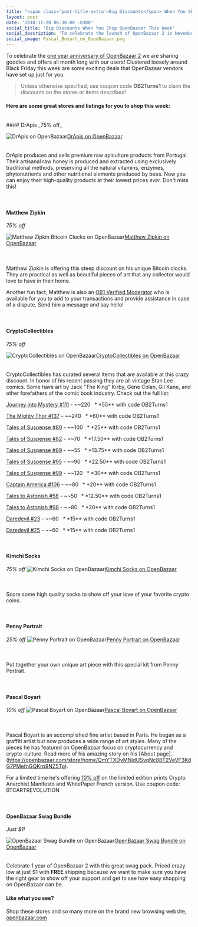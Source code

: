```yaml
---
title: "<span class='post-title-extra'>Big Discounts</span> When You Shop OpenBazaar This Week"
layout: post
date: '2018-11-20 06:30:00 -0300'
social_title: 'Big Discounts When You Shop OpenBazaar This Week'
social_description: 'To celebrate the launch of OpenBazaar 2 in November last year we are sharing goodies and offers all month long! Clustered loosely around Black Friday this week are a bunch of exciting offers some vendors have set up just for you.'
social_image: Pascal_Boyart_on_OpenBazaar.png
---
```


To celebrate the [one year anniversary of OpenBazaar 2](https://openbazaar.org/blog/openbazaar-20-is-live/) we are sharing goodies and offers all month long with our users! Clustered loosely around Black Friday this week are some exciting deals that OpenBazaar vendors have set up just for you. 

>Unless otherwise specified, use coupon code **OB2Turns1** to claim the discounts on the stores or items described!

#### Here are some great stores and listings for you to shop this week:
<br>
#### DrApis
_75% off_

![DrApis on OpenBazaar](DrApis_on_OpenBazaar.png "DrApis on OpenBazaar")[DrApis on OpenBazaar](https://openbazaar.com/store/QmfUNUFM5B4PJh73Ht4Gd7qa1TAWV1BBUAhbrYRa2E9hXe)
<br>  
<br>
DrApis produces and sells premium raw apiculture products from Portugal. Their artisanal raw honey is produced and extracted using exclusively traditional methods, preserving all the natural vitamins, enzymes, phytonutrients and other nutritional elements produced by bees. Now you can enjoy their high-quality products at their lowest prices _ever._ Don't miss this!
<br>  
<br>
#### Matthew Zipkin
_75% off_

![Matthew Zipkin Bitcoin Clocks on OpenBazaar](Matthew_Zipkin_on_OpenBazaar.png "Matthew Zipkin Bitcoin Clocks on OpenBazaar")[Matthew Zipkin on OpenBazaar](https://openbazaar.com/store/QmeSyTRaNZMD8ajcfbhC8eYibWgnSZtSGUp3Vn59bCnPWC)
<br>  
<br>  
Matthew Zipkin is offering this steep discount on his unique Bitcoin clocks. They are practical as well as beautiful pieces of art that any collector would love to have in their home.

Another fun fact, Matthew is also an [OB1 Verified Moderator](https://ob1.io/verified-moderators.html) who is available for you to add to your transactions and provide assistance in case of a dispute. Send him a message and say hello!
<br>  
<br>  
#### CryptoCollectibles
_75% off_

![CryptoCollectibles on OpenBazaar](CryptoCollectibles_on_OpenBazaar.png "CryptoCollectibles on OpenBazaar")[CryptoCollectibles on OpenBazaar](https://openbazaar.com/store/QmakxNv9Y5YFuAuvjvx4mEda3TmFBaHDtacd1KtEL56mP4/)
<br>  
<br> 
CryptoCollectibles has curated several items that are available at this crazy discount. In honor of his recent passing they are all vintage Stan Lee comics. Some have art by Jack "The King" Kirby, Gene Colan, Gil Kane, and other forefathers of the comic book industry. Check out the full list:

[Journey into Mystery #111](https://openbazaar.com/store/QmakxNv9Y5YFuAuvjvx4mEda3TmFBaHDtacd1KtEL56mP4/journey-into-mystery-111-1964-comic-book) - ~~$220~~ **$55** with code OB2Turns1

[The Mighty Thor #137](https://openbazaar.com/store/QmakxNv9Y5YFuAuvjvx4mEda3TmFBaHDtacd1KtEL56mP4/the-mighty-thor-137-1967-comic-book) - ~~$240~~ **$60** with code OB2Turns1

[Tales of Suspense #80](https://openbazaar.com/store/QmakxNv9Y5YFuAuvjvx4mEda3TmFBaHDtacd1KtEL56mP4/tales-of-suspense-80-1966-comic-book) - ~~$100~~ **$25** with code OB2Turns1

[Tales of Suspense #82](https://openbazaar.com/store/QmakxNv9Y5YFuAuvjvx4mEda3TmFBaHDtacd1KtEL56mP4/tales-of-suspense-82-featuring-iron-man-and-captain-america-196) - ~~$70~~ **$17.50** with code OB2Turns1

[Tales of Suspense #89](https://openbazaar.com/store/QmakxNv9Y5YFuAuvjvx4mEda3TmFBaHDtacd1KtEL56mP4/tales-of-suspense-89-featuring-iron-man-and-captain-america-196) - ~~$55~~ **$13.75** with code OB2Turns1

[Tales of Suspense #95](https://openbazaar.com/store/QmakxNv9Y5YFuAuvjvx4mEda3TmFBaHDtacd1KtEL56mP4/tales-of-suspense-95-featuring-iron-man-and-captain-america-196) - ~~$90~~ **$22.50** with code OB2Turns1

[Tales of Suspense #99](https://openbazaar.com/store/QmakxNv9Y5YFuAuvjvx4mEda3TmFBaHDtacd1KtEL56mP4/tales-of-suspense-99-featuring-iron-man-and-captain-america-196) - ~~$120~~ **$30** with code OB2Turns1

[Captain America #106](https://openbazaar.com/store/QmakxNv9Y5YFuAuvjvx4mEda3TmFBaHDtacd1KtEL56mP4/captain-america-106-1968-comic-book) - ~~$80~~ **$20** with code OB2Turns1

[Tales to Astonish #58](https://openbazaar.com/store/QmakxNv9Y5YFuAuvjvx4mEda3TmFBaHDtacd1KtEL56mP4/tales-to-astonish-58-1964-comic-book) - ~~$50~~ **$12.50** with code OB2Turns1

[Tales to Astonish #98](https://openbazaar.com/store/QmakxNv9Y5YFuAuvjvx4mEda3TmFBaHDtacd1KtEL56mP4/tales-to-astonish-98-featuring-sub-mariner-and-the-incredible-hu) - ~~$80~~ **$20** with code OB2Turns1

[Daredevil #23](https://openbazaar.com/store/QmakxNv9Y5YFuAuvjvx4mEda3TmFBaHDtacd1KtEL56mP4/daredevil-23-1967-comic-book) - ~~$60~~ **$15** with code OB2Turns1

[Daredevil #25](https://openbazaar.com/store/QmakxNv9Y5YFuAuvjvx4mEda3TmFBaHDtacd1KtEL56mP4/daredevil-25-1967-comic-book) - ~~$60~~ **$15** with code OB2Turns1
<br>  
<br> 
#### Kimchi Socks
_75% off_
![Kimchi Socks on OpenBazaar](Kimchi_Socks_on_OpenBazaar.png "Kimchi Socks on OpenBazaar")[Kimchi Socks on OpenBazaar](https://openbazaar.com/store/Qma4rBjoQ6j2cusFGMrQjbA7mddPAr9gzPQPgatourZvGf)
<br>  
<br>  
Score some high quality socks to show off your love of your favorite crypto coins.
<br>  
<br>  
#### Penny Portrait
_25% off_
![Penny Portrait on OpenBazaar](Penny_Portrait_Kit_on_OpenBazaar.png "Penny Portrait on OpenBazaar")[Penny Portrait on OpenBazaar](https://openbazaar.com/store/QmQE5wCGM91QLo5YL1aPMS7qYVBquectSm17AQDCSWH6jA)
<br>  
<br>  
Put together your own unique art piece with this special kit from Penny Portrait.
<br>  
<br> 
#### Pascal Boyart 
_10% off_
![Pascal Boyart on OpenBazaar](Pascal_Boyart_on_OpenBazaar.png "Pascal Boyart on OpenBazaar")[Pascal Boyart on OpenBazaar](https://openbazaar.com/store/QmYTXDyMNjdUSvqNc88T2VeVF3KdG7PMefnGQKrp9NZ5Tp)
<br>  
<br>  
Pascal Boyart is an accomplished fine artist based in Paris. He began as a graffiti artist but now produces a wide range of art styles. Many of the pieces he has featured on OpenBazaar focus on cryptocurrency and crypto-culture. Read more of his amazing story on his [About page].(https://openbazaar.com/store/home/QmYTXDyMNjdUSvqNc88T2VeVF3KdG7PMefnGQKrp9NZ5Tp).

For a limited time he's offering [10% off](https://www.reddit.com/r/OpenBazaar/comments/9vm6ou/weekly_spotlight_share_your_openbazaar_stores/e9f00mz/) on the limited edition prints Crypto Anarchist Manifesto and WhitePaper French version. Use coupon code: BTCARTREVOLUTION
<br>  
<br>
#### OpenBazaar Swag Bundle
_Just $1!_

![OpenBazaar Swag Bundle on OpenBazaar](OpenBazaar_Swag_Bundle_on_OpenBazaar.png "OpenBazaar Swag Bundle on OpenBazaar")[OpenBazaar Swag Bundle on OpenBazaar](https://openbazaar.com/store/QmcUDmZK8PsPYWw5FRHKNZFjszm2K6e68BQSTpnJYUsML7/openbazaar-2-turns-1-swag-bundle-btc)
<br>  
<br>
Celebrate 1 year of OpenBazaar 2 with this great swag pack. Priced crazy low at just $1 with **FREE** shipping because we want to make sure you have the right gear to show off your support and get to see how easy shopping on OpenBazaar can be.

#### Like what you see?

Shop these stores and so many more on the brand new browsing website, [openbazaar.com](https://openbazaar.com)

